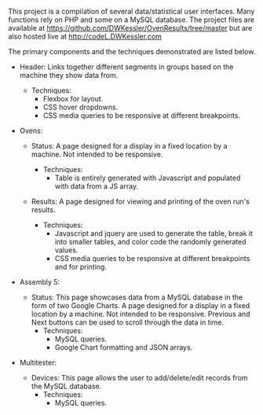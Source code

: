 This project is a compilation of several data/statistical user interfaces.
Many functions rely on PHP and some on a MySQL database.
The project files are available at https://github.com/DWKessler/OvenResults/tree/master but are also hosted live at http://codeL.DWKessler.com

The primary components and the techniques demonstrated are listed below.

* Header: Links together different segments in groups based on the machine they show data from.
  * Techniques:
    * Flexbox for layout.
    * CSS hover dropdowns.
    * CSS media queries to be responsive at different breakpoints.

* Ovens:
  * Status: A page designed for a display in a fixed location by a machine. Not intended to be responsive.
    * Techniques:
      * Table is entirely generated with Javascript and populated with data from a JS array.

  * Results: A page designed for viewing and printing of the oven run's results.
    * Techniques:
      * Javascript and jquery are used to generate the table, break it into smaller tables, and color code the randomly generated values.
      * CSS media queries to be responsive at different breakpoints and for printing.

* Assembly 5:
  * Status: This page showcases data from a MySQL database in the form of two Google Charts. A page designed for a display in a fixed location by a machine. Not intended to be responsive. Previous and Next buttons can be used to scroll through the data in time.
    * Techniques:
      * MySQL queries.
      * Google Chart formatting and JSON arrays.

* Multitester:
  * Devices: This page allows the user to add/delete/edit records from the MySQL database.
    * Techniques:
      * MySQL queries.
